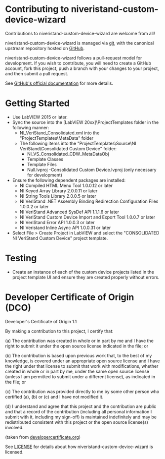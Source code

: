 # Contributing to niveristand-custom-device-wizard

Contributions to niveristand-custom-device-wizard are welcome from all!

niveristand-custom-device-wizard is managed via [git](https://git-scm.com), with the canonical upstream
repository hosted on [GitHub](https://github.com/ni/niveristand-custom-device-wizard/).

niveristand-custom-device-wizard follows a pull-request model for development.  If you wish to
contribute, you will need to create a GitHub account, fork this project, push a
branch with your changes to your project, and then submit a pull request.

See [GitHub's official documentation](https://help.github.com/articles/using-pull-requests/) for more details.

# Getting Started

- Use LabVIEW 2015 or later.
- Sync the source into the [LabVIEW 20xx]\ProjectTemplates folder in the following manner:
	- NI_VeriStand_Consolidated.xml into the "ProjectTemplates\MetaData" folder
	- The following items into the "ProjectTemplates\Source\NI VeriStand\Consolidated Custom Device" folder:
		- NI_VS_Consolidated_CDW_MetaDataObj
		- Template Classes
		- Template Files
		- Null.lvproj
		-Consolidated Custom Device.lvproj (only necessary for development)
- Ensure the following dependent packages are installed:
	- NI Compiled HTML Menu Tool 1.0.0.12 or later
	- NI Keyed Array Library 2.0.0.11 or later
	- NI String Tools Library 2.0.0.5 or later
	- NI VeriStand .NET Assembly Binding Redirection Configuration Files 1.0.0.2 or later
	- NI VeriStand Advanced SysDef API 1.1.1.6 or later
	- NI VeriStand Custom Device Import and Export Tool 1.0.0.7 or later
	- NI VeriStand Error API 1.0.0.3 or later
	- NI Veristand Inline Async API 1.0.0.31 or later
- Select File > Create Project in LabVIEW and select the "CONSOLIDATED NI VeriStand Custom Device" project template.


# Testing

- Create an instance of each of the custom device projects listed in the project template UI and ensure they are created properly without errors.

# Developer Certificate of Origin (DCO)

   Developer's Certificate of Origin 1.1

   By making a contribution to this project, I certify that:

   (a) The contribution was created in whole or in part by me and I
       have the right to submit it under the open source license
       indicated in the file; or

   (b) The contribution is based upon previous work that, to the best
       of my knowledge, is covered under an appropriate open source
       license and I have the right under that license to submit that
       work with modifications, whether created in whole or in part
       by me, under the same open source license (unless I am
       permitted to submit under a different license), as indicated
       in the file; or

   (c) The contribution was provided directly to me by some other
       person who certified (a), (b) or (c) and I have not modified
       it.

   (d) I understand and agree that this project and the contribution
       are public and that a record of the contribution (including all
       personal information I submit with it, including my sign-off) is
       maintained indefinitely and may be redistributed consistent with
       this project or the open source license(s) involved.

(taken from [developercertificate.org](https://developercertificate.org/))

See [LICENSE](https://github.com/ni/niveristand-custom-device-wizard/blob/master/LICENSE)
for details about how niveristand-custom-device-wizard is licensed.
